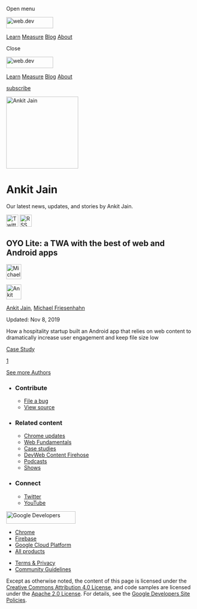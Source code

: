 <span class="w-tooltip w-tooltip--left">Open menu</span>

<a href="/" class="gc-analytics-event header-default__logo-link"><img src="/images/lockup.svg" alt="web.dev" class="header-default__logo" width="125" height="30" /></a>

<a href="/learn/" class="gc-analytics-event header-default__link">Learn</a> <a href="/measure/" class="gc-analytics-event header-default__link">Measure</a> <a href="/blog/" class="gc-analytics-event header-default__link">Blog</a> <a href="/about/" class="gc-analytics-event header-default__link">About</a>

<span class="w-tooltip">Close</span>

<a href="/" class="gc-analytics-event"><img src="/images/lockup.svg" alt="web.dev" class="drawer-default__logo" width="125" height="30" /></a>

<a href="/learn/" class="gc-analytics-event drawer-default__link">Learn</a> <a href="/measure/" class="gc-analytics-event drawer-default__link">Measure</a> <a href="/blog/" class="gc-analytics-event drawer-default__link">Blog</a> <a href="/about/" class="gc-analytics-event drawer-default__link">About</a>

<a href="/newsletter/" class="gc-analytics-event w-actions__fab w-actions__fab--subscribe"><span>subscribe</span></a>

<img src="https://web-dev.imgix.net/image/admin/IZc31j5Pp3h5rm00jpKO.jpg?auto=format" alt="Ankit Jain" class="w-author-page__image" sizes="(min-width: 481px) 192px, 128px" srcset="https://web-dev.imgix.net/image/admin/IZc31j5Pp3h5rm00jpKO.jpg?auto=format&amp;w=128 128w, https://web-dev.imgix.net/image/admin/IZc31j5Pp3h5rm00jpKO.jpg?auto=format&amp;w=146 146w, https://web-dev.imgix.net/image/admin/IZc31j5Pp3h5rm00jpKO.jpg?auto=format&amp;w=166 166w, https://web-dev.imgix.net/image/admin/IZc31j5Pp3h5rm00jpKO.jpg?auto=format&amp;w=190 190w, https://web-dev.imgix.net/image/admin/IZc31j5Pp3h5rm00jpKO.jpg?auto=format&amp;w=216 216w, https://web-dev.imgix.net/image/admin/IZc31j5Pp3h5rm00jpKO.jpg?auto=format&amp;w=246 246w, https://web-dev.imgix.net/image/admin/IZc31j5Pp3h5rm00jpKO.jpg?auto=format&amp;w=281 281w, https://web-dev.imgix.net/image/admin/IZc31j5Pp3h5rm00jpKO.jpg?auto=format&amp;w=320 320w, https://web-dev.imgix.net/image/admin/IZc31j5Pp3h5rm00jpKO.jpg?auto=format&amp;w=365 365w, https://web-dev.imgix.net/image/admin/IZc31j5Pp3h5rm00jpKO.jpg?auto=format&amp;w=384 384w" width="192" height="192" />

# Ankit Jain

Our latest news, updates, and stories by Ankit Jain.

<a href="https://twitter.com/AnkitJainOAJ" class="w-author-page__link"><img src="/images/icons/twitter.svg" alt="Twitter" class="w-author-page__icon" width="32" height="32" /></a> <a href="/authors/ajain/feed.xml" class="w-author-page__link"><img src="/images/icons/rss.svg" alt="RSS Feed" class="w-author-page__icon" width="32" height="32" /></a>

<a href="/oyo-lite-twa/" class="w-card-base__link"></a>

## OYO Lite: a TWA with the best of web and Android apps

[<img src="https://web-dev.imgix.net/image/admin/z1OxoDh8QIp4q9l3wOCO.jpg?auto=format&amp;fit=crop&amp;h=40&amp;w=40" alt="Michael Friesenhahn" class="w-author__image w-author__image--small" sizes="(min-width: 40px) 40px, calc(100vw - 48px)" srcset="https://web-dev.imgix.net/image/admin/z1OxoDh8QIp4q9l3wOCO.jpg?fit=crop&amp;h=40&amp;w=40&amp;auto=format&amp;dpr=1&amp;q=75, https://web-dev.imgix.net/image/admin/z1OxoDh8QIp4q9l3wOCO.jpg?fit=crop&amp;h=40&amp;w=40&amp;auto=format&amp;dpr=2&amp;q=50 2x, https://web-dev.imgix.net/image/admin/z1OxoDh8QIp4q9l3wOCO.jpg?fit=crop&amp;h=40&amp;w=40&amp;auto=format&amp;dpr=3&amp;q=35 3x, https://web-dev.imgix.net/image/admin/z1OxoDh8QIp4q9l3wOCO.jpg?fit=crop&amp;h=40&amp;w=40&amp;auto=format&amp;dpr=4&amp;q=23 4x, https://web-dev.imgix.net/image/admin/z1OxoDh8QIp4q9l3wOCO.jpg?fit=crop&amp;h=40&amp;w=40&amp;auto=format&amp;dpr=5&amp;q=20 5x" width="40" height="40" />](/authors/mfriesenhahn/)

[<img src="https://web-dev.imgix.net/image/admin/IZc31j5Pp3h5rm00jpKO.jpg?auto=format&amp;fit=crop&amp;h=40&amp;w=40" alt="Ankit Jain" class="w-author__image w-author__image--small" sizes="(min-width: 40px) 40px, calc(100vw - 48px)" srcset="https://web-dev.imgix.net/image/admin/IZc31j5Pp3h5rm00jpKO.jpg?fit=crop&amp;h=40&amp;w=40&amp;auto=format&amp;dpr=1&amp;q=75, https://web-dev.imgix.net/image/admin/IZc31j5Pp3h5rm00jpKO.jpg?fit=crop&amp;h=40&amp;w=40&amp;auto=format&amp;dpr=2&amp;q=50 2x, https://web-dev.imgix.net/image/admin/IZc31j5Pp3h5rm00jpKO.jpg?fit=crop&amp;h=40&amp;w=40&amp;auto=format&amp;dpr=3&amp;q=35 3x, https://web-dev.imgix.net/image/admin/IZc31j5Pp3h5rm00jpKO.jpg?fit=crop&amp;h=40&amp;w=40&amp;auto=format&amp;dpr=4&amp;q=23 4x, https://web-dev.imgix.net/image/admin/IZc31j5Pp3h5rm00jpKO.jpg?fit=crop&amp;h=40&amp;w=40&amp;auto=format&amp;dpr=5&amp;q=20 5x" width="40" height="40" />](/authors/ajain/)

<span class="w-author__name"><a href="/authors/ajain/" class="w-author__name-link">Ankit Jain</a>, <a href="/authors/mfriesenhahn/" class="w-author__name-link">Michael Friesenhahn</a></span>

Updated: Nov 8, 2019

<a href="/oyo-lite-twa/" class="w-card-base__link"></a>

How a hospitality startup built an Android app that relies on web content to dramatically increase user engagement and keep file size low

<a href="/tags/case-study/" class="w-chip">Case Study</a>

<a href="/authors/ajain/" class="w-pagination__link w-pagination__link--active">1</a>

<a href="/authors" class="w-button">See more Authors</a>

- ### Contribute

  - <a href="https://github.com/GoogleChrome/web.dev/issues/new?assignees=&amp;labels=bug&amp;template=bug_report.md&amp;title=" class="w-footer__linkbox-link">File a bug</a>
  - <a href="https://github.com/googlechrome/web.dev" class="w-footer__linkbox-link">View source</a>

- ### Related content

  - <a href="https://blog.chromium.org/" class="w-footer__linkbox-link">Chrome updates</a>
  - <a href="https://developers.google.com/web/" class="w-footer__linkbox-link">Web Fundamentals</a>
  - <a href="https://developers.google.com/web/showcase/" class="w-footer__linkbox-link">Case studies</a>
  - <a href="https://devwebfeed.appspot.com/" class="w-footer__linkbox-link">DevWeb Content Firehose</a>
  - <a href="/podcasts/" class="w-footer__linkbox-link">Podcasts</a>
  - <a href="/shows/" class="w-footer__linkbox-link">Shows</a>

- ### Connect

  - <a href="https://www.twitter.com/ChromiumDev" class="w-footer__linkbox-link">Twitter</a>
  - <a href="https://www.youtube.com/user/ChromeDevelopers" class="w-footer__linkbox-link">YouTube</a>

<a href="https://developers.google.com/" class="w-footer__utility-logo-link"><img src="/images/lockup-color.png" alt="Google Developers" class="w-footer__utility-logo" width="185" height="33" /></a>

- <a href="https://developer.chrome.com/" class="w-footer__utility-link">Chrome</a>
- <a href="https://firebase.google.com/" class="w-footer__utility-link">Firebase</a>
- <a href="https://cloud.google.com/" class="w-footer__utility-link">Google Cloud Platform</a>
- <a href="https://developers.google.com/products" class="w-footer__utility-link">All products</a>

<!-- -->

- <a href="https://policies.google.com/" class="w-footer__utility-link">Terms &amp; Privacy</a>
- <a href="/community-guidelines/" class="w-footer__utility-link">Community Guidelines</a>

Except as otherwise noted, the content of this page is licensed under the [Creative Commons Attribution 4.0 License](https://creativecommons.org/licenses/by/4.0/), and code samples are licensed under the [Apache 2.0 License](https://www.apache.org/licenses/LICENSE-2.0). For details, see the [Google Developers Site Policies](https://developers.google.com/terms/site-policies).
